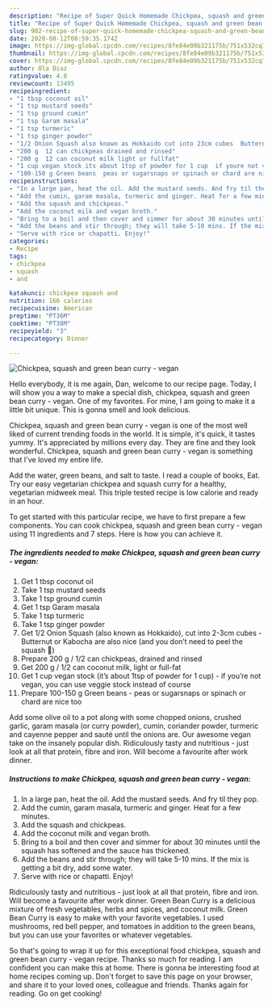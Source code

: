 ```yaml
---
description: "Recipe of Super Quick Homemade Chickpea, squash and green bean curry - vegan"
title: "Recipe of Super Quick Homemade Chickpea, squash and green bean curry - vegan"
slug: 902-recipe-of-super-quick-homemade-chickpea-squash-and-green-bean-curry-vegan
date: 2020-08-12T08:59:35.174Z
image: https://img-global.cpcdn.com/recipes/8fe84e09b321175b/751x532cq70/chickpea-squash-and-green-bean-curry-vegan-recipe-main-photo.jpg
thumbnail: https://img-global.cpcdn.com/recipes/8fe84e09b321175b/751x532cq70/chickpea-squash-and-green-bean-curry-vegan-recipe-main-photo.jpg
cover: https://img-global.cpcdn.com/recipes/8fe84e09b321175b/751x532cq70/chickpea-squash-and-green-bean-curry-vegan-recipe-main-photo.jpg
author: Ola Diaz
ratingvalue: 4.8
reviewcount: 13495
recipeingredient:
- "1 tbsp coconut oil"
- "1 tsp mustard seeds"
- "1 tsp ground cumin"
- "1 tsp Garam masala"
- "1 tsp turmeric"
- "1 tsp ginger powder"
- "1/2 Onion Squash also known as Hokkaido cut into 23cm cubes  Butternut or Kabocha are also nice and you dont need to peel the squash "
- "200 g  12 can chickpeas drained and rinsed"
- "200 g  12 can coconut milk light or fullfat"
- "1 cup vegan stock its about 1tsp of powder for 1 cup  if youre not vegan you can use veggie stock instead of course"
- "100-150 g Green beans  peas or sugarsnaps or spinach or chard are nice too"
recipeinstructions:
- "In a large pan, heat the oil. Add the mustard seeds. And fry til they pop."
- "Add the cumin, garam masala, turmeric and ginger. Heat for a few minutes."
- "Add the squash and chickpeas."
- "Add the coconut milk and vegan broth."
- "Bring to a boil and then cover and simmer for about 30 minutes until the squash has softened and the sauce has thickened."
- "Add the beans and stir through; they will take 5-10 mins. If the mix is getting a bit dry, add some water."
- "Serve with rice or chapatti. Enjoy!"
categories:
- Recipe
tags:
- chickpea
- squash
- and

katakunci: chickpea squash and 
nutrition: 166 calories
recipecuisine: American
preptime: "PT36M"
cooktime: "PT38M"
recipeyield: "3"
recipecategory: Dinner

---
```



![Chickpea, squash and green bean curry - vegan](https://img-global.cpcdn.com/recipes/8fe84e09b321175b/751x532cq70/chickpea-squash-and-green-bean-curry-vegan-recipe-main-photo.jpg)

Hello everybody, it is me again, Dan, welcome to our recipe page. Today, I will show you a way to make a special dish, chickpea, squash and green bean curry - vegan. One of my favorites. For mine, I am going to make it a little bit unique. This is gonna smell and look delicious.

Chickpea, squash and green bean curry - vegan is one of the most well liked of current trending foods in the world. It is simple, it's quick, it tastes yummy. It's appreciated by millions every day. They are fine and they look wonderful. Chickpea, squash and green bean curry - vegan is something that I've loved my entire life.

Add the water, green beans, and salt to taste. I read a couple of books, Eat. Try our easy vegetarian chickpea and squash curry for a healthy, vegetarian midweek meal. This triple tested recipe is low calorie and ready in an hour.


To get started with this particular recipe, we have to first prepare a few components. You can cook chickpea, squash and green bean curry - vegan using 11 ingredients and 7 steps. Here is how you can achieve it.

<!--inarticleads1-->

##### The ingredients needed to make Chickpea, squash and green bean curry - vegan:

1. Get 1 tbsp coconut oil
1. Take 1 tsp mustard seeds
1. Take 1 tsp ground cumin
1. Get 1 tsp Garam masala
1. Take 1 tsp turmeric
1. Take 1 tsp ginger powder
1. Get 1/2 Onion Squash (also known as Hokkaido), cut into 2-3cm cubes - Butternut or Kabocha are also nice (and you don’t need to peel the squash 🎉)
1. Prepare 200 g / 1/2 can chickpeas, drained and rinsed
1. Get 200 g / 1/2 can coconut milk, light or full-fat
1. Get 1 cup vegan stock (it’s about 1tsp of powder for 1 cup) - if you’re not vegan, you can use veggie stock instead of course
1. Prepare 100-150 g Green beans - peas or sugarsnaps or spinach or chard are nice too


Add some olive oil to a pot along with some chopped onions, crushed garlic, garam masala (or curry powder), cumin, coriander powder, turmeric and cayenne pepper and sauté until the onions are. Our awesome vegan take on the insanely popular dish. Ridiculously tasty and nutritious - just look at all that protein, fibre and iron. Will become a favourite after work dinner. 

<!--inarticleads2-->

##### Instructions to make Chickpea, squash and green bean curry - vegan:

1. In a large pan, heat the oil. Add the mustard seeds. And fry til they pop.
1. Add the cumin, garam masala, turmeric and ginger. Heat for a few minutes.
1. Add the squash and chickpeas.
1. Add the coconut milk and vegan broth.
1. Bring to a boil and then cover and simmer for about 30 minutes until the squash has softened and the sauce has thickened.
1. Add the beans and stir through; they will take 5-10 mins. If the mix is getting a bit dry, add some water.
1. Serve with rice or chapatti. Enjoy!


Ridiculously tasty and nutritious - just look at all that protein, fibre and iron. Will become a favourite after work dinner. Green Bean Curry is a delicious mixture of fresh vegetables, herbs and spices, and coconut milk. Green Bean Curry is easy to make with your favorite vegetables. I used mushrooms, red bell pepper, and tomatoes in addition to the green beans, but you can use your favorites or whatever vegetables. 

So that's going to wrap it up for this exceptional food chickpea, squash and green bean curry - vegan recipe. Thanks so much for reading. I am confident you can make this at home. There is gonna be interesting food at home recipes coming up. Don't forget to save this page on your browser, and share it to your loved ones, colleague and friends. Thanks again for reading. Go on get cooking!
